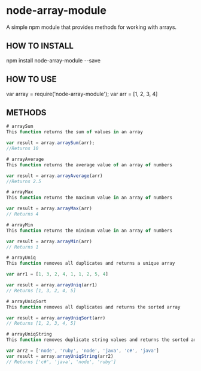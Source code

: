 
# node-array-module

A simple npm module that provides methods for working with arrays.

## HOW TO INSTALL

npm install node-array-module --save

## HOW TO USE

var array = require('node-array-module');
var arr = [1, 2, 3, 4]

## METHODS

```javascript
# arraySum
This function returns the sum of values in an array

var result = array.arraySum(arr);
//Returns 10

# arrayAverage
This function returns the average value of an array of numbers

var result = array.arrayAverage(arr)
//Returns 2.5

# arrayMax
This function returns the maximum value in an array of numbers

var result = array.arrayMax(arr)
// Returns 4

# arrayMin
This function returns the minimum value in an array of numbers

var result = array.arrayMin(arr)
// Returns 1

# arrayUniq
This function removes all duplicates and returns a unique array

var arr1 = [1, 3, 2, 4, 1, 1, 2, 5, 4]

var result = array.arrayUniq(arr1)
// Returns [1, 3, 2, 4, 5]

# arrayUniqSort
This function removes all duplicates and returns the sorted array

var result = array.arrayUniqSort(arr)
// Returns [1, 2, 3, 4, 5]

# arrayUniqString
This function removes duplicate string values and returns the sorted array

var arr2 = ['node', 'ruby', 'node', 'java', 'c#', 'java']
var result = array.arrayUniqString(arr2)
// Returns ['c#', 'java', 'node', 'ruby']





